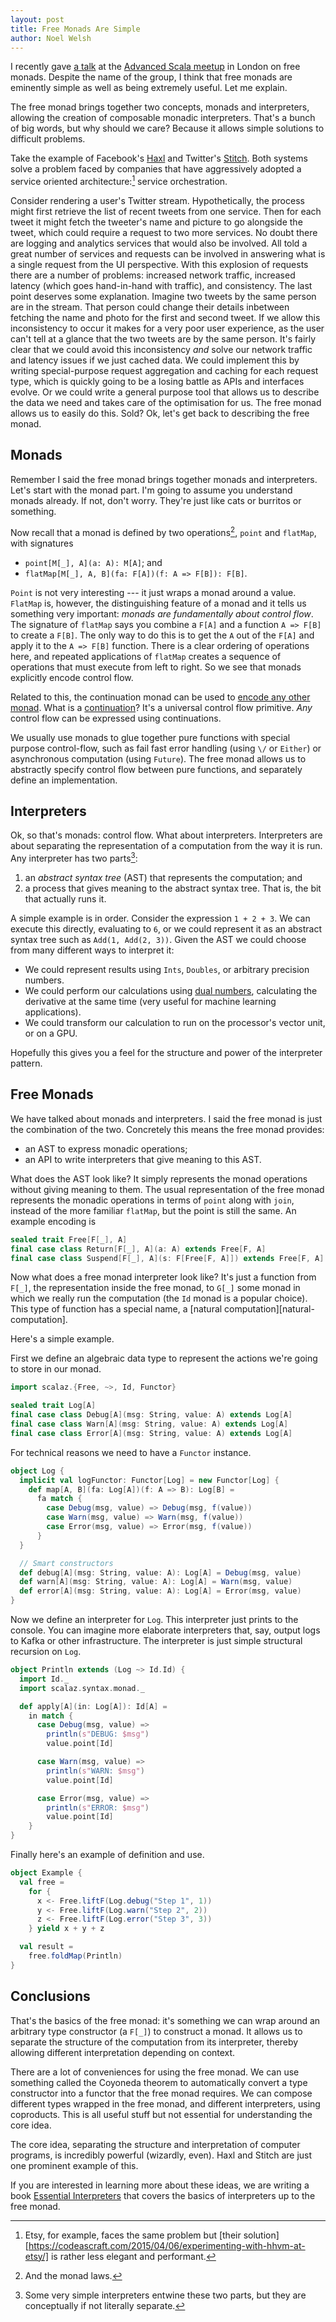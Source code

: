 ```yaml
---
layout: post
title: Free Monads Are Simple
author: Noel Welsh
---
```


I recently gave [a talk][slides] at the [Advanced Scala meetup][advanced-scala] in London on free monads. Despite the name of the group, I think that free monads are eminently simple as well as being extremely useful. Let me explain. 

<!-- break -->

The free monad brings together two concepts, monads and interpreters, allowing the creation of composable monadic interpreters. That's a bunch of big words, but why should we care? Because it allows simple solutions to difficult problems.

Take the example of Facebook's [Haxl][haxl] and Twitter's [Stitch][stitch]. Both systems solve a problem faced by companies that have aggressively adopted a service oriented architecture:[^etsy] service orchestration.

Consider rendering a user's Twitter stream. Hypothetically, the process might first retrieve the list of recent tweets from one service. Then for each tweet it might fetch the tweeter's name and picture to go alongside the tweet, which could require a request to two more services. No doubt there are logging and analytics services that would also be involved. All told a great number of services and requests can be involved in answering what is a single request from the UI perspective. With this explosion of requests there are a number of problems: increased network traffic, increased latency (which goes hand-in-hand with traffic), and consistency. The last point deserves some explanation. Imagine two tweets by the same person are in the stream. That person could change their details inbetween fetching the name and photo for the first and second tweet. If we allow this inconsistency to occur it makes for a very poor user experience, as the user can't tell at a glance that the two tweets are by the same person. It's fairly clear that we could avoid this inconsistency *and* solve our network traffic and latency issues if we just cached data. We could implement this by writing special-purpose request aggregation and caching for each request type, which is quickly going to be a losing battle as APIs and interfaces evolve. Or we could write a general purpose tool that allows us to describe the data we need and takes care of the optimisation for us. The free monad allows us to easily do this. Sold? Ok, let's get back to describing the free monad.

## Monads

Remember I said the free monad brings together monads and interpreters. Let's start with the monad part. I'm going to assume you understand monads already. If not, don't worry. They're just like cats or burritos or something.

Now recall that a monad is defined by two operations[^laws], `point` and `flatMap`, with signatures

- `point[M[_], A](a: A): M[A]`; and
- `flatMap[M[_], A, B](fa: F[A])(f: A => F[B]): F[B]`.

`Point` is not very interesting --- it just wraps a monad around a value. `FlatMap` is, however, the distinguishing feature of a monad and it tells us something very important: *monads are fundamentally about control flow*. The signature of `flatMap` says you combine a `F[A]` and a function `A => F[B]` to create a `F[B]`. The only way to do this is to get the `A` out of the `F[A]` and apply it to the `A => F[B]` function. There is a clear ordering of operations here, and repeated applications of `flatMap` creates a sequence of operations that must execute from left to right. So we see that monads explicitly encode control flow.

Related to this, the continuation monad can be used to [encode any other monad][continuation-monad]. What is a [continuation][continuation]? It's a universal control flow primitive. *Any* control flow can be expressed using continuations.

We usually use monads to glue together pure functions with special purpose control-flow, such as fail fast error handling (using `\/` or `Either`) or asynchronous computation (using `Future`). The free monad allows us to abstractly specify control flow between pure functions, and separately define an implementation.

## Interpreters

Ok, so that's monads: control flow. What about interpreters. Interpreters are about separating the representation of a computation from the way it is run. Any interpreter has two parts[^two-parts]:

1. an *abstract syntax tree* (AST) that represents the computation; and
2. a process that gives meaning to the abstract syntax tree. That is, the bit that actually runs it.

A simple example is in order. Consider the expression `1 + 2 + 3`. We can execute this directly, evaluating to `6`, or we could represent it as an abstract syntax tree such as `Add(1, Add(2, 3))`. Given the AST we could choose from many different ways to interpret it:

- We could represent results using `Ints`, `Doubles`, or arbitrary precision numbers.
- We could perform our calculations using [dual numbers][dual-numbers], calculating the derivative at the same time (very useful for machine learning applications).
- We could transform our calculation to run on the processor's vector unit, or on a GPU.

Hopefully this gives you a feel for the structure and power of the interpreter pattern.

## Free Monads

We have talked about monads and interpreters. I said the free monad is just the combination of the two. Concretely this means the free monad provides:

- an AST to express monadic operations;
- an API to write interpreters that give meaning to this AST.

What does the AST look like? It simply represents the monad operations without giving meaning to them. The usual representation of the free monad represents the monadic operations in terms of `point` along with `join`, instead of the more familiar `flatMap`, but the point is still the same. An example encoding is

~~~ scala
sealed trait Free[F[_], A]
final case class Return[F[_], A](a: A) extends Free[F, A]
final case class Suspend[F[_], A](s: F[Free[F, A]]) extends Free[F, A]
~~~

Now what does a free monad interpreter look like? It's just a function from `F[_]`, the representation inside the free monad, to `G[_]` some monad in which we really run the computation (the `Id` monad is a popular choice). This type of function has a special name, a [natural computation][natural-computation].

Here's a simple example.

First we define an algebraic data type to represent the actions we're going to store in our monad.

~~~ scala
import scalaz.{Free, ~>, Id, Functor}

sealed trait Log[A]
final case class Debug[A](msg: String, value: A) extends Log[A]
final case class Warn[A](msg: String, value: A) extends Log[A]
final case class Error[A](msg: String, value: A) extends Log[A]
~~~

For technical reasons we need to have a `Functor` instance.

~~~ scala
object Log {
  implicit val logFunctor: Functor[Log] = new Functor[Log] {
    def map[A, B](fa: Log[A])(f: A => B): Log[B] =
      fa match {
        case Debug(msg, value) => Debug(msg, f(value))
        case Warn(msg, value) => Warn(msg, f(value))
        case Error(msg, value) => Error(msg, f(value))
      }
  }

  // Smart constructors
  def debug[A](msg: String, value: A): Log[A] = Debug(msg, value)
  def warn[A](msg: String, value: A): Log[A] = Warn(msg, value)
  def error[A](msg: String, value: A): Log[A] = Error(msg, value)
}
~~~

Now we define an interpreter for `Log`. This interpreter just prints to the console. You can imagine more elaborate interpreters that, say, output logs to Kafka or other infrastructure. The interpreter is just simple structural recursion on `Log`.

~~~ scala
object Println extends (Log ~> Id.Id) {
  import Id._
  import scalaz.syntax.monad._

  def apply[A](in: Log[A]): Id[A] =
    in match {
      case Debug(msg, value) =>
        println(s"DEBUG: $msg")
        value.point[Id]

      case Warn(msg, value) =>
        println(s"WARN: $msg")
        value.point[Id]

      case Error(msg, value) =>
        println(s"ERROR: $msg")
        value.point[Id]
    }
}
~~~

Finally here's an example of definition and use.

~~~ scala
object Example {
  val free =
    for {
      x <- Free.liftF(Log.debug("Step 1", 1))
      y <- Free.liftF(Log.warn("Step 2", 2))
      z <- Free.liftF(Log.error("Step 3", 3))
    } yield x + y + z

  val result =
    free.foldMap(Println)
}
~~~

## Conclusions

That's the basics of the free monad: it's something we can wrap around an arbitrary type constructor (a `F[_]`) to construct a monad. It allows us to separate the structure of the computation from its interpreter, thereby allowing different interpretation depending on context.

There are a lot of conveniences for using the free monad. We can use something called the Coyoneda theorem to automatically convert a type constructor into a functor that the free monad requires. We can compose different types wrapped in the free monad, and different interpreters, using coproducts. This is all useful stuff but not essential for understanding the core idea.

The core idea, separating the structure and interpretation of computer programs, is incredibly powerful (wizardly, even). Haxl and Stitch are just one prominent example of this. 

If you are interested in learning more about these ideas, we are writing a book [Essential Interpreters][advanced-scala-scalaz] that covers the basics of interpreters up to the free monad.

[^etsy]: Etsy, for example, faces the same problem but [their solution][https://codeascraft.com/2015/04/06/experimenting-with-hhvm-at-etsy/] is rather less elegant and performant.
[^laws]: And the monad laws.
[^two-parts]: Some very simple interpreters entwine these two parts, but they are conceptually if not literally separate.

[advanced-scala-scalaz]: /training/courses/advanced-scala-scalaz
[dual-numbers]: http://en.wikipedia.org/wiki/Dual_number
[natural-transformation]: http://docs.typelevel.org/api/scalaz/nightly/#scalaz.NaturalTransformation
[slides]: http://noelwelsh.com/assets/downloads/advanced-scala-2015-free-monads.pdf
[advanced-scala]: http://www.meetup.com/london-scala/events/220942615/
[haxl]: https://github.com/facebook/Haxl
[stitch]: https://www.youtube.com/watch?v=VVpmMfT8aYw
[continuation]: http://en.wikipedia.org/wiki/Continuation
[continuation-monad]: http://blog.sigfpe.com/2008/12/mother-of-all-monads.html
